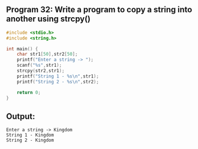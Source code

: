 ## Program 32: Write a program to copy a string into another using strcpy()
```c
#include <stdio.h>
#include <string.h>

int main() {
    char str1[50],str2[50];
    printf("Enter a string -> ");
    scanf("%s",str1);
    strcpy(str2,str1);
    printf("String 1 - %s\n",str1);
    printf("String 2 - %s\n",str2);

    return 0;
}
```
## Output:
```
Enter a string -> Kingdom
String 1 - Kingdom
String 2 - Kingdom
```
